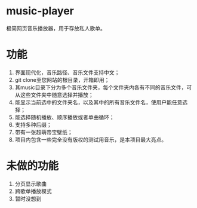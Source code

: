 # music-player

极简网页音乐播放器，用于存放私人歌单。

# 功能

1. 界面现代化，音乐路径、音乐文件支持中文；
2. git clone至您网站的根目录，开箱即用；
3. 其music目录下分为多个音乐文件夹，每个文件夹内各有不同的音乐文件，可从这些文件夹中随意选择并播放；
4. 能显示当前选中的文件夹名，以及其中的所有音乐文件名，使用户能任意选择；
5. 能选择随机播放、顺序播放或者单曲循环；
6. 支持多种后缀；
7. 带有一张超萌帝宝壁纸；
8. 项目内包含一些完全没有版权的测试用音乐，是本项目最大亮点。

# 未做的功能

1. 分页显示歌曲
2. 跨歌单播放模式
3. 暂时没想到
